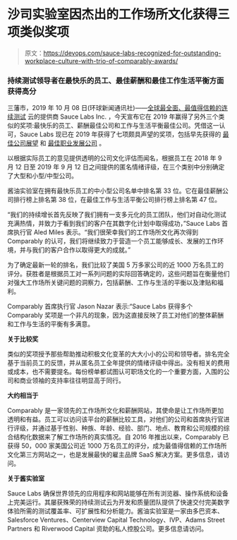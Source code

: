 # 沙司实验室因杰出的工作场所文化获得三项类似奖项

> 原文：<https://devops.com/sauce-labs-recognized-for-outstanding-workplace-culture-with-trio-of-comparably-awards/>

### 持续测试领导者在最快乐的员工、最佳薪酬和最佳工作生活平衡方面获得高分

三藩市，2019 年 10 月 08 日(环球新闻通讯社)——[全球最全面、最值得信赖的](https://www.globenewswire.com/Tracker?data=Jv8sQe0dDN-aAhFVz_2V4vLHbUWRCR8dEzhPbTFTN5xp8Y77NHDoUSrAXx0ZY7d-K3uh7ZXLntgnW40Q2XiLIg==)[连续测试](https://www.globenewswire.com/Tracker?data=9deL4GV2nPG7wzyjhOlpxzwFxQReYUCgh4k7hVJ6xJXH1pI8-CmWLCsdLjK7_iI_pFxerGCZAq9HMQoFkIKzlN_yQyYQ_PwKtrrY-49Y6VQtFnSPQ4fewdk0JzJgMOv0) 云的提供商 Sauce Labs Inc. ，今天宣布它在 2019 年赢得了另外三个类似的奖项:最快乐的员工、薪酬最佳公司和工作与生活平衡最佳公司。凭借这一认可，Sauce Labs 现已在 2019 年获得了七项颇具声望的奖项，包括早先获得的 [最佳公司展望](https://www.globenewswire.com/Tracker?data=a2KavyIqQ8g63dXyVir4Y2vET4HgRFBtAsL9DWyTtJ1WwQ5sk3gLUr5YJYsXuuPG4AJsduAXoAwILGeaT7ofwRTecZ6qQpmqqvcRAmk1MzoZiknN8shnmNwP1c2L3qMizMOTFv-8Lzhb8wh70yjgs0hsgsITftzw9JulS0NxamF9nO5tMQQ7z9q08OzXMTgx) 和 [最佳职业发展公司](https://www.globenewswire.com/Tracker?data=a2KavyIqQ8g63dXyVir4Y1aZZwEV_wb4JdUIZqskyO577oHKO3SssMYurbHMta1bCmJPryD7L8QaW2y07_PXDAue8_jILUOk16upeWqWC8WuCNX4-YCQGL5kKI6aQYiey5IHkdiY0hGmSOkp1nPbhPtVWEWgJRKHoJ6t7xgo9mAHbxebAWVkzITpoudkzwGTRebywJkZfKjOZXyJVgYzBw==) 。

以根据实际员工的意见提供透明的公司文化评估而闻名，根据员工在 2018 年 9 月 12 日至 2019 年 9 月 12 日之间提供的匿名情绪评级，在三个类别中分别确定了大型和小型/中型公司。

酱油实验室在拥有最快乐员工的中小型公司名单中排名第 33 位。它在最佳薪酬公司排行榜上排名第 38 位，在最佳工作与生活平衡公司排行榜上排名第 47 位。

“我们的持续增长首先反映了我们拥有一支多元化的员工团队，他们对自动化测试充满热情，并致力于看到我们的客户在其数字化计划中取得成功，”Sauce Labs 首席执行官 Aled Miles 表示。“我们很荣幸我们的工作场所文化再次得到 Comparably 的认可，我们将继续致力于营造一个员工能够成长、发展的工作环境，并与我们的客户合作以取得更大的成就。”

为了确定最新一轮的排名，我们比较了美国 5 万多家公司的近 1000 万名员工的评分。获胜者是根据员工对一系列问题的实际回答确定的，这些问题旨在衡量他们对强大工作场所关键问题的洞察力，包括薪酬、工作与生活的平衡以及津贴和福利。

Comparably 首席执行官 Jason Nazar 表示:“Sauce Labs 获得多个 Comparably 奖项是一个非凡的现象，因为这直接反映了员工对他们的整体薪酬和工作与生活的平衡有多满意。

**关于比较奖**

类似的奖项授予那些帮助推动积极文化变革的大大小小的公司和领导者。排名完全基于当前员工的反馈，并从匿名员工全年提供的情绪评级中得出。没有相关的费用或成本，也不需要提名。每份榜单都试图认可职场文化的一个重要方面，入围的公司和商业领袖的支持率往往明显高于同行。

**大约相当于**

Comparably 是一家领先的工作场所文化和薪酬网站，其使命是让工作场所更加透明和有益。员工可以访问该平台的薪酬比较工具，对他们的公司和首席执行官进行评级，并通过基于性别、种族、年龄、经验、部门、地点、教育和公司规模的综合结构化数据来了解工作场所的真实情况。自 2016 年推出以来，Comparably 已获得 50，000 家美国公司近 1000 万名员工的评分，成为最值得信赖的工作场所文化第三方网站之一，也是发展最快的雇主品牌 SaaS 解决方案。更多信息，请访问。

**关于酱实验室**

Sauce Labs 确保世界领先的应用程序和网站能够在所有浏览器、操作系统和设备上完美运行。其屡获殊荣的持续测试云为开发和质量团队提供了快速交付完美数字体验所需的测试覆盖率、可扩展性和分析能力。酱油实验室是一家由多巴资本、Salesforce Ventures、Centerview Capital Technology、IVP、Adams Street Partners 和 Riverwood Capital 资助的私人控股公司。更多信息请访问。